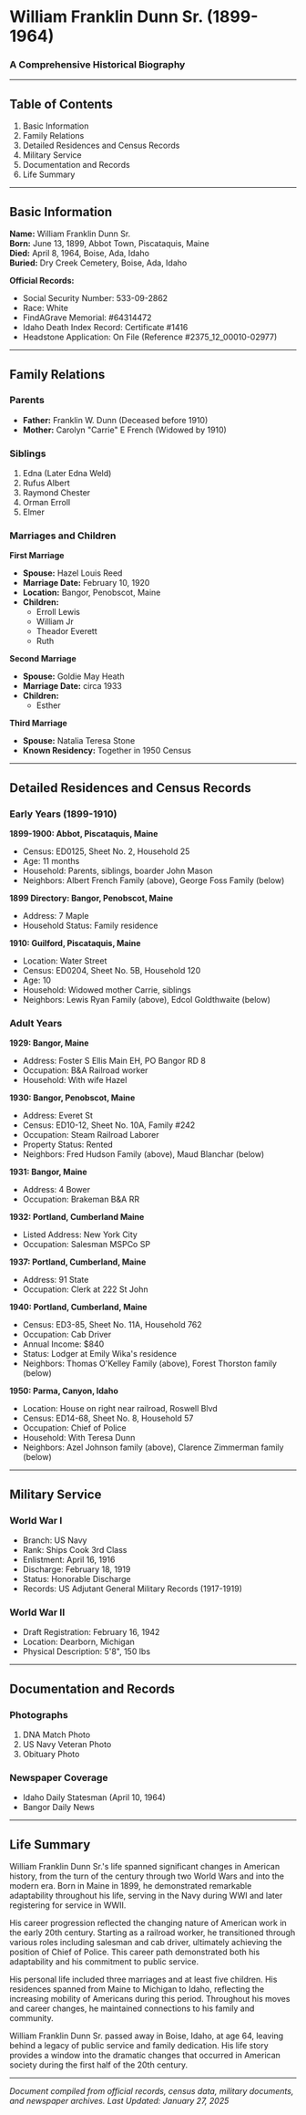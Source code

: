 # William Franklin Dunn Sr. (1899-1964)
### A Comprehensive Historical Biography
---

## Table of Contents
1. Basic Information
2. Family Relations
3. Detailed Residences and Census Records
4. Military Service
5. Documentation and Records
6. Life Summary
---

## Basic Information

**Name:** William Franklin Dunn Sr.  
**Born:** June 13, 1899, Abbot Town, Piscataquis, Maine  
**Died:** April 8, 1964, Boise, Ada, Idaho  
**Buried:** Dry Creek Cemetery, Boise, Ada, Idaho  

**Official Records:**
* Social Security Number: 533-09-2862
* Race: White
* FindAGrave Memorial: #64314472
* Idaho Death Index Record: Certificate #1416
* Headstone Application: On File (Reference #2375_12_00010-02977)

---

## Family Relations

### Parents
* **Father:** Franklin W. Dunn (Deceased before 1910)
* **Mother:** Carolyn "Carrie" E French (Widowed by 1910)

### Siblings
1. Edna (Later Edna Weld)
2. Rufus Albert
3. Raymond Chester
4. Orman Erroll
5. Elmer

### Marriages and Children

**First Marriage**
* **Spouse:** Hazel Louis Reed
* **Marriage Date:** February 10, 1920
* **Location:** Bangor, Penobscot, Maine
* **Children:**
  - Erroll Lewis
  - William Jr
  - Theador Everett
  - Ruth

**Second Marriage**
* **Spouse:** Goldie May Heath
* **Marriage Date:** circa 1933
* **Children:**
  - Esther

**Third Marriage**
* **Spouse:** Natalia Teresa Stone
* **Known Residency:** Together in 1950 Census

---

## Detailed Residences and Census Records

### Early Years (1899-1910)

**1899-1900: Abbot, Piscataquis, Maine**
* Census: ED0125, Sheet No. 2, Household 25
* Age: 11 months
* Household: Parents, siblings, boarder John Mason
* Neighbors: Albert French Family (above), George Foss Family (below)

**1899 Directory: Bangor, Penobscot, Maine**
* Address: 7 Maple
* Household Status: Family residence

**1910: Guilford, Piscataquis, Maine**
* Location: Water Street
* Census: ED0204, Sheet No. 5B, Household 120
* Age: 10
* Household: Widowed mother Carrie, siblings
* Neighbors: Lewis Ryan Family (above), Edcol Goldthwaite (below)

### Adult Years

**1929: Bangor, Maine**
* Address: Foster S Ellis Main EH, PO Bangor RD 8
* Occupation: B&A Railroad worker
* Household: With wife Hazel

**1930: Bangor, Penobscot, Maine**
* Address: Everet St
* Census: ED10-12, Sheet No. 10A, Family #242
* Occupation: Steam Railroad Laborer
* Property Status: Rented
* Neighbors: Fred Hudson Family (above), Maud Blanchar (below)

**1931: Bangor, Maine**
* Address: 4 Bower
* Occupation: Brakeman B&A RR

**1932: Portland, Cumberland Maine**
* Listed Address: New York City
* Occupation: Salesman MSPCo SP

**1937: Portland, Cumberland, Maine**
* Address: 91 State
* Occupation: Clerk at 222 St John

**1940: Portland, Cumberland, Maine**
* Census: ED3-85, Sheet No. 11A, Household 762
* Occupation: Cab Driver
* Annual Income: $840
* Status: Lodger at Emily Wika's residence
* Neighbors: Thomas O'Kelley Family (above), Forest Thorston family (below)

**1950: Parma, Canyon, Idaho**
* Location: House on right near railroad, Roswell Blvd
* Census: ED14-68, Sheet No. 8, Household 57
* Occupation: Chief of Police
* Household: With Teresa Dunn
* Neighbors: Azel Johnson family (above), Clarence Zimmerman family (below)

---

## Military Service

### World War I
* Branch: US Navy
* Rank: Ships Cook 3rd Class
* Enlistment: April 16, 1916
* Discharge: February 18, 1919
* Status: Honorable Discharge
* Records: US Adjutant General Military Records (1917-1919)

### World War II
* Draft Registration: February 16, 1942
* Location: Dearborn, Michigan
* Physical Description: 5'8", 150 lbs

---

## Documentation and Records

### Photographs
1. DNA Match Photo
2. US Navy Veteran Photo
3. Obituary Photo

### Newspaper Coverage
* Idaho Daily Statesman (April 10, 1964)
* Bangor Daily News

---

## Life Summary

William Franklin Dunn Sr.'s life spanned significant changes in American history, from the turn of the century through two World Wars and into the modern era. Born in Maine in 1899, he demonstrated remarkable adaptability throughout his life, serving in the Navy during WWI and later registering for service in WWII.

His career progression reflected the changing nature of American work in the early 20th century. Starting as a railroad worker, he transitioned through various roles including salesman and cab driver, ultimately achieving the position of Chief of Police. This career path demonstrated both his adaptability and his commitment to public service.

His personal life included three marriages and at least five children. His residences spanned from Maine to Michigan to Idaho, reflecting the increasing mobility of Americans during this period. Throughout his moves and career changes, he maintained connections to his family and community.

William Franklin Dunn Sr. passed away in Boise, Idaho, at age 64, leaving behind a legacy of public service and family dedication. His life story provides a window into the dramatic changes that occurred in American society during the first half of the 20th century.

---

*Document compiled from official records, census data, military documents, and newspaper archives.*
*Last Updated: January 27, 2025*

